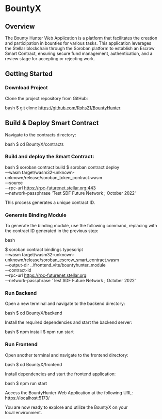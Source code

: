 # BountyX
## Overview
The Bounty Hunter Web Application is a platform that facilitates the creation and participation in bounties for various tasks. This application leverages the Stellar blockchain through the Soroban platform to establish an Escrow Smart Contract, ensuring secure fund management, authentication, and a review stage for accepting or rejecting work.
## Getting Started
### Download Project
Clone the project repository from GitHub:

bash
$ git clone https://github.com/Rohs21/BountyHunter


## Build & Deploy Smart Contract
Navigate to the contracts directory:

bash
$ cd BountyX/contracts


### Build and deploy the Smart Contract:

bash
$ soroban contract build
$ soroban contract deploy \
    --wasm target/wasm32-unknown-unknown/release/soroban_token_contract.wasm \
    --source <admin> \
    --rpc-url https://rpc-futurenet.stellar.org:443 \
    --network-passphrase 'Test SDF Future Network ; October 2022'


This process generates a unique contract ID.

### Generate Binding Module
To generate the binding module, use the following command, replacing **<contract-id>** with the contract ID generated in the previous step:

bash

$ soroban contract bindings typescript \
    --wasm target/wasm32-unknown-unknown/release/soroban_escrow_smart_contract.wasm \
    --output-dir ../frontend_vite/bountyhunter_module \
    --contract-id <contract-id> \
    --rpc-url https://rpc-futurenet.stellar.org \
    --network-passphrase 'Test SDF Future Network ; October 2022'



### Run Backend
Open a new terminal and navigate to the backend directory:

bash
$ cd BountyX/backend


Install the required dependencies and start the backend server:

bash
$ npm install
$ npm run start


### Run Frontend
Open another terminal and navigate to the frontend directory:

bash
$ cd BountyX/frontend


Install dependencies and start the frontend application:

bash
$ npm run start


Access the BountyHunter Web Application at the following URL: https://localhost:5173/

You are now ready to explore and utilize the BountyX on your local environment.
